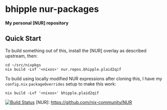 # bhipple nur-packages

**My personal [NUR] repository**

## Quick Start
To build something out of this, install the [NUR] overlay as described upstream, then:

```
cd ~/src/nixpkgs
nix build -Lvf '<nixos>' nur.repos.bhipple.plaid2qif
```

To build using locally modified NUR expressions after cloning this, I have my
`config.nix` `packageOverrides` setup to make this work:

```
nix build -Lvf '<nixos>' bhipple.plaid2qif
```


[![Build Status](https://travis-ci.com/bhipple/nur-packages.svg?branch=master)](https://travis-ci.com/bhipple/nur-packages)
[NUR]: https://github.com/nix-community/NUR
